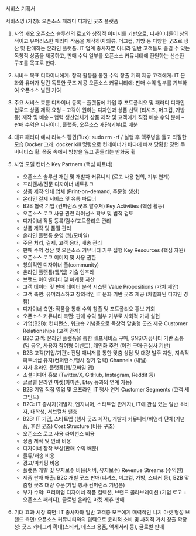 서비스 기획서

서비스명 (가칭): 오픈소스 패러디 디자인 굿즈 플랫폼

1. 사업 개요
오픈소스 솔루션의 로고와 상징적 이미지를 기반으로, 디자이너들이 창의적이고 유머러스한 패러디 작품을 제작하여 의류, 머그컵, 가방 등 다양한 굿즈로 생산 및 판매하는 온라인 플랫폼.
IT 업계 종사자뿐 아니라 일반 고객들도 즐길 수 있는 독창적 상품을 제공하고, 판매 수익 일부를 오픈소스 커뮤니티에 환원하는 선순환 구조를 목표로 한다.

2. 서비스 목표
디자이너에게: 창작 활동을 통한 수익 창출 기회 제공
고객에게: IT 문화와 유머가 담긴 독특한 굿즈 제공
오픈소스 커뮤니티에: 판매 수익 일부를 기부하여 오픈소스 발전 기여

3. 주요 서비스 흐름
디자이너 등록 – 플랫폼에 가입 후 포트폴리오 및 패러디 디자인 업로드
상품 제작 요청 – 고객이 원하는 디자인과 상품 선택 (티셔츠, 머그컵, 가방 등)
제작 및 배송 – 협력 생산업체가 상품 제작 및 고객에게 직접 배송
수익 분배 – 판매 수익은 디자이너, 플랫폼, 오픈소스 재단(기부)로 배분

4. 대표 패러디 예시
리눅스 펭귄(Tux): sudo rm -rf / 실행 후 맥주병을 들고 좌절한 모습
Docker 고래: docker kill 명령으로 컨테이너가 바다에 빠져 당황한 장면
쿠버네티스 휠: 폭풍 속에서 방향을 잃고 흔들리는 만화풍 휠

5. 사업 모델 캔버스
Key Partners (핵심 파트너)
    - 오픈소스 솔루션 재단 및 개발자 커뮤니티 (로고 사용 협의, 기부 연계)
    - 프리랜서/전문 디자이너 네트워크
    - 상품 제작·인쇄 업체 (Print-on-demand, 주문형 생산)
    - 온라인 결제 서비스 및 유통 파트너
    - B2B 협력 기업 (컨퍼런스 굿즈 발주처)
Key Activities (핵심 활동)
    - 오픈소스 로고 사용 관련 라이선스 확보 및 법적 검토
    - 디자이너 작품 등록/검수/포트폴리오 관리
    - 상품 제작 및 품질 관리
    - 온라인 플랫폼 운영 (웹/모바일)
    - 주문 처리, 결제, 고객 응대, 배송 관리
    - 판매 수익 정산 및 오픈소스 커뮤니티 기부 집행
Key Resources (핵심 자원)
    - 오픈소스 로고 이미지 및 사용 권한
    - 창의적인 디자이너 풀(community)
    - 온라인 플랫폼(웹/앱) 기술 인프라
    - 브랜드 아이덴티티 및 마케팅 자산
    - 고객 데이터 및 판매 데이터 분석 시스템
 Value Propositions (가치 제안)
    - 고객 측면: 유머러스하고 창의적인 IT 문화 기반 굿즈 제공 (차별화된 디자인 경험)
    - 디자이너 측면: 작품을 통해 수익 창출 및 포트폴리오 홍보 기회
    - 오픈소스 커뮤니티 측면: 판매 수익 일부 기부로 사회적 가치 실현
    - 기업(B2B): 컨퍼런스, 워크숍 기념품으로 독창적 맞춤형 굿즈 제공
Customer Relationships (고객 관계)
    - B2C 고객: 온라인 플랫폼을 통한 셀프서비스 구매, SNS/커뮤니티 기반 소통 (밈 공유, 사용자 참여형 이벤트), 개인화 추천 (이전 구매·관심사 기반)
    - B2B 고객(기업/기관): 전담 매니저를 통한 맞춤 상담 및 대량 발주 지원, 지속적 파트너십 유지(컨퍼런스/행사 정기 협력)
 Channels (채널)
    - 자사 온라인 플랫폼(웹/모바일 앱)
    - 소셜미디어 홍보 (Twitter/X, GitHub, Instagram, Reddit 등)
    - 글로벌 온라인 마켓(아마존, Etsy 등과의 연계 가능)
    - B2B 기업 직접 영업 및 오프라인 IT 행사 연계
Customer Segments (고객 세그먼트)
    - B2C: IT 종사자(개발자, 엔지니어, 스타트업 관계자), IT에 관심 있는 일반 소비자, 대학생, 서브컬처 팬층
    - B2B: IT 기업, 스타트업 (행사 굿즈 제작), 개발자 커뮤니티/비영리 단체(기념품, 후원 굿즈)
Cost Structure (비용 구조)
    - 오픈소스 로고 사용 라이선스 비용
    - 상품 제작 및 인쇄 비용
    - 디자이너 창작 보상(판매 수익 배분)
    - 물류/배송 비용
    - 광고/마케팅 비용
    - 플랫폼 개발 및 유지보수 비용(서버, 유지보수)
Revenue Streams (수익원)
    - 제품 판매 매출: B2C 개별 굿즈 판매(티셔츠, 머그컵, 가방, 스티커 등), B2B 맞춤형 굿즈 대량 주문(기업·행사·컨퍼런스 기념품)
    - 부가 수익: 프리미엄 디자이너 작품 컬렉션, 브랜드 콜라보레이션 (기업 로고 + 오픈소스 패러디), 글로벌 온라인 마켓 제휴 판매

6. 기대 효과
시장 측면: IT 종사자와 일반 고객층 모두에게 매력적인 니치 마켓 형성
브랜드 측면: 오픈소스 커뮤니티와의 협력으로 윤리적 소비 및 사회적 가치 창출
확장성: 굿즈 카테고리 확대(스티커, 데스크 용품, 액세서리 등), 글로벌 판매